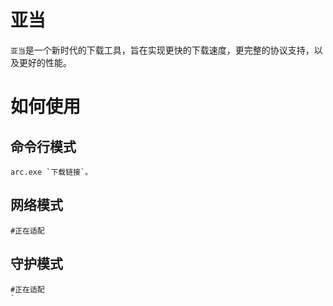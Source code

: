 # 亚当

`亚当`是一个新时代的下载工具，旨在实现更快的下载速度，更完整的协议支持，以及更好的性能。

# 如何使用

## 命令行模式
```
arc.exe `下载链接`。
```

## 网络模式

```
#正在适配
```

## 守护模式

```
#正在适配
`

